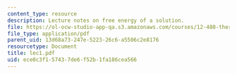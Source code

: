 ```yaml
---
content_type: resource
description: Lecture notes on free energy of a solution.
file: https://ol-ocw-studio-app-qa.s3.amazonaws.com/courses/12-480-thermodynamics-for-geoscientists-fall-2006/ece0c3f157437de6f52b1fa186cea566_lec1.pdf
file_type: application/pdf
parent_uid: 13d68a73-247e-5223-26c6-a5506c2e8176
resourcetype: Document
title: lec1.pdf
uid: ece0c3f1-5743-7de6-f52b-1fa186cea566
---
```

